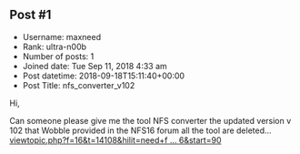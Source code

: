## Post #1
- Username: maxneed
- Rank: ultra-n00b
- Number of posts: 1
- Joined date: Tue Sep 11, 2018 4:33 am
- Post datetime: 2018-09-18T15:11:40+00:00
- Post Title: nfs_converter_v102

Hi,

Can someone please give me the tool NFS converter the updated version v 102 that Wobble provided in the NFS16 forum all the tool are deleted...   
[viewtopic.php?f=16&t=14108&hilit=need+f ... 6&start=90](http://forum.xentax.com/viewtopic.php?f=16&t=14108&hilit=need+for+speed+2016&start=90)
